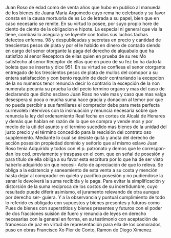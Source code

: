 Juan Roso de edad como de venta años que hubo en publico al manueda de los bienes de Juana Maria Argomedo cuyo rema he celebrado y su favor consta en la causa mortuoria de es
Lo de letrada a su papel, bien que en caso necesario se remite. En su virtud lo posee, por suyo propio hore de ciento de ciento de la obligacion e hipote. La especial ni general que via la tiene, combasi lo asegura y se loyente con todos sus luchos tachas defectos enferma.
98 y despublicadas y secretas en precio y cantidad de trescientas pesos de plata y por el le habido en dinero de contado siendo en cargo del senor otorgante la paga del derecho de alquabalo que ha satisfizo al senor Receptora de ellas quien en prueba de su res
Mo satisfecho al senor Receptor de ellas que en pueo de su fez bo ha dado la boleta que se inserta y dice 951. En su virtud se confiesa el senor otorgante entregado de los trescientos pesos de plata de mullos del comopor a su entera satisfacción y con bento requirin de decir contrariando la excepcion de la no numeros
tenor renuncia decir lo contrario la excepción de la non numerata pecunia su prueba la del pecio termino organo y mas del caso de declarando que dicho esclavo Juan Roso no vale mas y caso que mas valga desespera si poca o mucha suma hace gracia y donacion al temor por que no pueda percibir a sus familiares
el comprador debe para meta perfecta currevoleb intervivos con la insinuación y renuncia necesaria sobre que renuncia la ley del ordenamiento Real fecha en cortes de Alcalá de Henares y demás que hablan en razón de lo que se compra y vende mos y por medio de la uti del asunto y el termino sucedido
mas bienes de la unidad del justo precio y el término concedido para la rescisión del contrato oso supplemento. Mediante lo cual se desiste quitá y anota del derecho de acción posesión propiedad dominio y señorío que al mismo exlavo Juan Roso tenía
Adquirido y todos con el p. patronato y demos que le correspon- dan los ced. previamente y traspasa en el com. que en señal de posesión y para título de ella obliga a su favor esta escritura por lo que ha de ser visto haberlo adquirido sin que necesi-
Acto de apreciación de que lo releva. Se obliga a la existencia y saneamiento de esta venta a su costa y mención hasta dejar al comprador en quieto y pacífico posesión y no pudiendose la sanar le devolverá la suma recibida y le paga.
Para evitar la simplificación y distorsión de la suma recíproca de los costos de su incertidumbre, cuyo resultado puede diferir asimismo, el juramento relevando de otra aunque por derecho ser- guiera. Y a la observancia y puntual cumplimiento de todo lo referido es obligado con supuestos y bienes presentes y futuros como
Pues de bienes con superstitios y bienes presentes y futuros con el poder de dos fracciones suisión de fuero y renuncia de leyes en derecho necesarias con la general en forma, en su testimonio con aceptación de francesco de paz en virtud de representación para ella de los comorados, puso en obras
Francisco Xo Pier de Conto, Ramon de Diego Ximenez